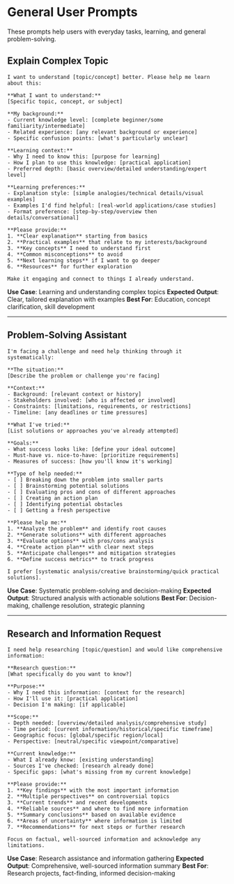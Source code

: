 # General User Prompts

These prompts help users with everyday tasks, learning, and general problem-solving.

## Explain Complex Topic

```
I want to understand [topic/concept] better. Please help me learn about this:

**What I want to understand:**
[Specific topic, concept, or subject]

**My background:**
- Current knowledge level: [complete beginner/some familiarity/intermediate]
- Related experience: [any relevant background or experience]
- Specific confusion points: [what's particularly unclear]

**Learning context:**
- Why I need to know this: [purpose for learning]
- How I plan to use this knowledge: [practical application]
- Preferred depth: [basic overview/detailed understanding/expert level]

**Learning preferences:**
- Explanation style: [simple analogies/technical details/visual examples]
- Examples I'd find helpful: [real-world applications/case studies]
- Format preference: [step-by-step/overview then details/conversational]

**Please provide:**
1. **Clear explanation** starting from basics
2. **Practical examples** that relate to my interests/background
3. **Key concepts** I need to understand first
4. **Common misconceptions** to avoid
5. **Next learning steps** if I want to go deeper
6. **Resources** for further exploration

Make it engaging and connect to things I already understand.
```

**Use Case**: Learning and understanding complex topics
**Expected Output**: Clear, tailored explanation with examples
**Best For**: Education, concept clarification, skill development

---

## Problem-Solving Assistant

```
I'm facing a challenge and need help thinking through it systematically:

**The situation:**
[Describe the problem or challenge you're facing]

**Context:**
- Background: [relevant context or history]
- Stakeholders involved: [who is affected or involved]
- Constraints: [limitations, requirements, or restrictions]
- Timeline: [any deadlines or time pressures]

**What I've tried:**
[List solutions or approaches you've already attempted]

**Goals:**
- What success looks like: [define your ideal outcome]
- Must-have vs. nice-to-have: [prioritize requirements]
- Measures of success: [how you'll know it's working]

**Type of help needed:**
- [ ] Breaking down the problem into smaller parts
- [ ] Brainstorming potential solutions
- [ ] Evaluating pros and cons of different approaches
- [ ] Creating an action plan
- [ ] Identifying potential obstacles
- [ ] Getting a fresh perspective

**Please help me:**
1. **Analyze the problem** and identify root causes
2. **Generate solutions** with different approaches
3. **Evaluate options** with pros/cons analysis
4. **Create action plan** with clear next steps
5. **Anticipate challenges** and mitigation strategies
6. **Define success metrics** to track progress

I prefer [systematic analysis/creative brainstorming/quick practical solutions].
```

**Use Case**: Systematic problem-solving and decision-making
**Expected Output**: Structured analysis with actionable solutions
**Best For**: Decision-making, challenge resolution, strategic planning

---

## Research and Information Request

```
I need help researching [topic/question] and would like comprehensive information:

**Research question:**
[What specifically do you want to know?]

**Purpose:**
- Why I need this information: [context for the research]
- How I'll use it: [practical application]
- Decision I'm making: [if applicable]

**Scope:**
- Depth needed: [overview/detailed analysis/comprehensive study]
- Time period: [current information/historical/specific timeframe]
- Geographic focus: [global/specific region/local]
- Perspective: [neutral/specific viewpoint/comparative]

**Current knowledge:**
- What I already know: [existing understanding]
- Sources I've checked: [research already done]
- Specific gaps: [what's missing from my current knowledge]

**Please provide:**
1. **Key findings** with the most important information
2. **Multiple perspectives** on controversial topics
3. **Current trends** and recent developments
4. **Reliable sources** and where to find more information
5. **Summary conclusions** based on available evidence
6. **Areas of uncertainty** where information is limited
7. **Recommendations** for next steps or further research

Focus on factual, well-sourced information and acknowledge any limitations.
```

**Use Case**: Research assistance and information gathering
**Expected Output**: Comprehensive, well-sourced information summary
**Best For**: Research projects, fact-finding, informed decision-making